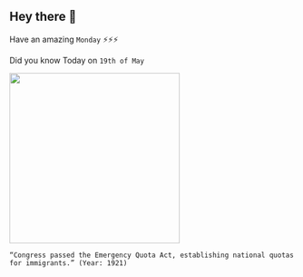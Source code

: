 ## Hey there 👋
Have an amazing `Monday` ⚡⚡⚡

Did you know Today on `19th of May`
 
 [<img src="https://www.nps.gov/articles/images/Quota-Cartoon.jpg?maxwidth=650&autorotate=false" width="300" />](https://www.nps.gov/articles/closing-the-door-on-immigration.htm#:~:text=The%20Emergency%20Quota%20Act%20of,the%20quotas%20stricter%20and%20permanent.) 
 ```
“Congress passed the Emergency Quota Act, establishing national quotas for immigrants.” (Year: 1921)
```
